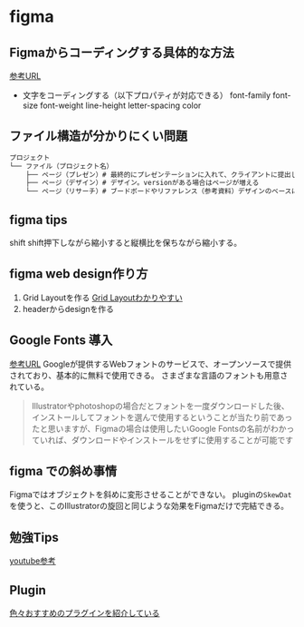 # figma

## Figmaからコーディングする具体的な方法
[参考URL](https://teru1213.com/coding-figma/)

- 文字をコーディングする（以下プロパティが対応できる）
font-family
font-size
font-weight
line-height
letter-spacing
color

## ファイル構造が分かりにくい問題

```sh
プロジェクト
└── ファイル（プロジェクト名）
    ├── ページ（プレゼン）# 最終的にプレゼンテーションに入れて、クライアントに提出しコメントのやり取りをする。
    ├── ページ（デザイン）# デザイン。versionがある場合はページが増える
    └── ページ（リサーチ）# ブードボードやリファレンス（参考資料）デザインのベースになるコンセプトになるような画像を突っ込む
```

## figma tips

shift
shift押下しながら縮小すると縦横比を保ちながら縮小する。


## figma web design作り方

1. Grid Layoutを作る
[Grid Layoutわかりやすい](https://note.com/kayo_design/n/nbeddf8975a8b)
2. headerからdesignを作る

## Google Fonts 導入

[参考URL](https://note.com/wakaaaa/n/n524dc609f909)
Googleが提供するWebフォントのサービスで、オープンソースで提供されており、基本的に無料で使用できる。
さまざまな言語のフォントも用意されている。
>Illustratorやphotoshopの場合だとフォントを一度ダウンロードした後、インストールしてフォントを選んで使用するということが当たり前であったと思いますが、Figmaの場合は使用したいGoogle Fontsの名前がわかっていれば、ダウンロードやインストールをせずに使用することが可能です

## figma での斜め事情

Figmaではオブジェクトを斜めに変形させることができない。
pluginの`SkewDat`を使うと、このIllustratorの旋回と同じような効果をFigmaだけで完結できる。


## 勉強Tips

[youtube参考](https://www.youtube.com/watch?v=JuaXJ4DgItY)



## Plugin

[色々おすすめのプラグインを紹介している](https://wentz-design.com/post/figma-how-to-use-plugins/)

